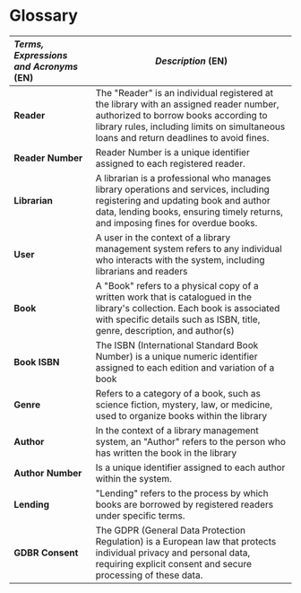 # Glossary
| **_Terms, Expressions and Acronyms_** (EN) | **_Description_** (EN)                                                                                                                                                                                                     |                                       
|:-------------------------------------------|----------------------------------------------------------------------------------------------------------------------------------------------------------------------------------------------------------------------------|
| **Reader**                                 | The "Reader" is an individual registered at the library with an assigned reader number, authorized to borrow books according to library rules, including limits on simultaneous loans and return deadlines to avoid fines. |
| **Reader Number**                          | Reader Number is a unique identifier assigned to each registered reader.                                                                                                                                                   |
| **Librarian**                              | A librarian is a professional who manages library operations and services, including registering and updating book and author data, lending books, ensuring timely returns, and imposing fines for overdue books.          |
| **User**                                   | A user in the context of a library management system refers to any individual who interacts with the system, including librarians and readers                                                                              |
| **Book**                                   | A "Book" refers to a physical copy of a written work that is catalogued in the library's collection. Each book is associated with specific details such as ISBN, title, genre, description, and author(s)                  |
| **Book ISBN**                              | The ISBN (International Standard Book Number) is a unique numeric identifier assigned to each edition and variation of a book                                                                                              |
| **Genre**                                  | Refers to a category of a book, such as science fiction, mystery, law, or medicine, used to organize books within the library                                                                                              |
| **Author**                                 | In the context of a library management system, an "Author" refers to the person who has written the book in the library                                                                                                    |
| **Author Number**                          | Is a unique identifier assigned to each author within the system.                                                                                                                                                          |
| **Lending**                                | "Lending" refers to the process by which books are borrowed by registered readers under specific terms.                                                                                                                    |
| **GDBR Consent**                           | The GDPR (General Data Protection Regulation) is a European law that protects individual privacy and personal data, requiring explicit consent and secure processing of these data.                                        |
